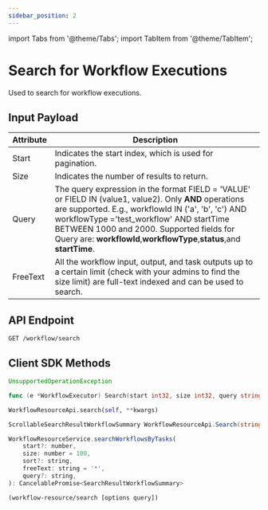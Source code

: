 ```yaml
---
sidebar_position: 2
---
```


import Tabs from '@theme/Tabs';
import TabItem from '@theme/TabItem';

# Search for Workflow Executions

Used to search for workflow executions.

## Input Payload

|Attribute | Description |
| -- | -- | 
| Start | Indicates the start index, which is used for pagination. | 
| Size | Indicates the number of results to return. | 
| Query | The query expression in the format FIELD = 'VALUE' or FIELD IN (value1, value2). Only **AND** operations are supported. E.g., workflowId IN ('a', 'b', 'c') AND workflowType ='test_workflow' AND startTime BETWEEN 1000 and 2000. Supported fields for Query are: **workflowId**,**workflowType**,**status**,and **startTime**. |
| FreeText | All the workflow input, output, and task outputs up to a certain limit (check with your admins to find the size limit) are full-text indexed and can be used to search. |

## API Endpoint
```
GET /workflow/search
```

## Client SDK Methods

<Tabs>
<TabItem value="Java" label="Java">

```java
UnsupportedOperationException
```

</TabItem>
<TabItem value="Golang" label="Golang">

```go
func (e *WorkflowExecutor) Search(start int32, size int32, query string, freeText string) ([]model.WorkflowSummary, error)
```

</TabItem>
<TabItem value="Python" label="Python">

```python
WorkflowResourceApi.search(self, **kwargs)
```

</TabItem>
<TabItem value="CSharp" label="CSharp">

```csharp
ScrollableSearchResultWorkflowSummary WorkflowResourceApi.Search(string queryId = null, int? start = null, int? size = null, string sort = null, string freeText = null, string query = null, bool? skipCache = null)
```

</TabItem>
<TabItem value="Javascript" label="Javascript">

```javascript
WorkflowResourceService.searchWorkflowsByTasks(
    start?: number,
    size: number = 100,
    sort?: string,
    freeText: string = '*',
    query?: string,
): CancelablePromise<SearchResultWorkflowSummary>
```

</TabItem>
<TabItem value="Clojure" label="Clojure">

```clojure
(workflow-resource/search [options query])
```

</TabItem>
</Tabs>